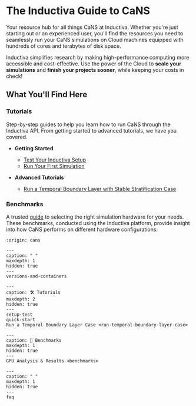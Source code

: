 # The Inductiva Guide to CaNS

Your resource hub for all things CaNS at Inductiva. Whether you're just starting out or an experienced user, you'll find the resources you need to seamlessly run your CaNS simulations on Cloud machines equipped with hundreds of cores and terabytes of disk space.

Inductiva simplifies research by making high-performance computing more accessible and cost-effective. Use the power of the Cloud to **scale your simulations** and **finish your projects sooner**, while keeping your costs in check!

## What You'll Find Here

### Tutorials
Step-by-step guides to help you learn how to run CaNS through the Inductiva API. From getting started to advanced tutorials, we have you covered.

* **Getting Started**
    - [Test Your Inductiva Setup](setup-test)
    - [Run Your First Simulation](quick-start)

* **Advanced Tutorials**
    - [Run a Temporal Boundary Layer with Stable Stratification Case](run-temporal-boundary-layer-case)

### Benchmarks
A trusted [guide](benchmarks) to selecting the right simulation hardware for your needs. These benchmarks, conducted using the Inductiva platform, provide insight into how CaNS performs on different hardware configurations.

```{banner}
:origin: cans
```

```{toctree}
---
caption: " "
maxdepth: 1
hidden: true
---
versions-and-containers
```


```{toctree}
---
caption: 🛠️ Tutorials
maxdepth: 2
hidden: true
--- 
setup-test
quick-start
Run a Temporal Boundary Layer Case <run-temporal-boundary-layer-case>
```

```{toctree}
---
caption: 🚀 Benchmarks
maxdepth: 1
hidden: true
---
GPU Analysis & Results <benchmarks>
```

```{toctree}
---
caption: " "
maxdepth: 1
hidden: true
---
faq
```